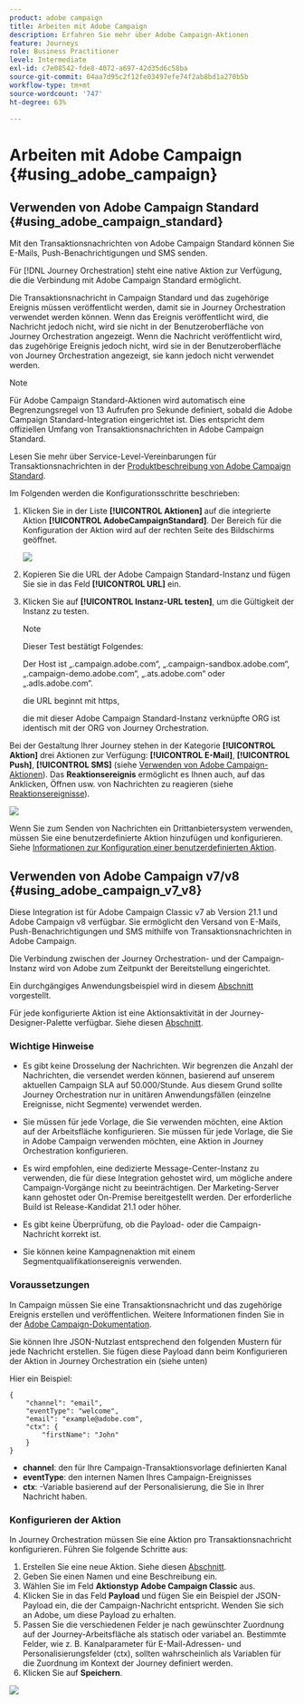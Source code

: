 ```yaml
---
product: adobe campaign
title: Arbeiten mit Adobe Campaign
description: Erfahren Sie mehr über Adobe Campaign-Aktionen
feature: Journeys
role: Business Practitioner
level: Intermediate
exl-id: c7e08542-fde8-4072-a697-42d35d6c58ba
source-git-commit: 04aa7d95c2f12fe03497efe74f2ab8bd1a270b5b
workflow-type: tm+mt
source-wordcount: '747'
ht-degree: 63%

---
```


# Arbeiten mit Adobe Campaign {#using_adobe_campaign}

## Verwenden von Adobe Campaign Standard {#using_adobe_campaign_standard}

Mit den Transaktionsnachrichten von Adobe Campaign Standard können Sie E-Mails, Push-Benachrichtigungen und SMS senden.

Für [!DNL Journey Orchestration] steht eine native Aktion zur Verfügung, die die Verbindung mit Adobe Campaign Standard ermöglicht. 

Die Transaktionsnachricht in Campaign Standard und das zugehörige Ereignis müssen veröffentlicht werden, damit sie in Journey Orchestration verwendet werden können. Wenn das Ereignis veröffentlicht wird, die Nachricht jedoch nicht, wird sie nicht in der Benutzeroberfläche von Journey Orchestration angezeigt. Wenn die Nachricht veröffentlicht wird, das zugehörige Ereignis jedoch nicht, wird sie in der Benutzeroberfläche von Journey Orchestration angezeigt, sie kann jedoch nicht verwendet werden.

>[!NOTE]
>
>Für Adobe Campaign Standard-Aktionen wird automatisch eine Begrenzungsregel von 13 Aufrufen pro Sekunde definiert, sobald die Adobe Campaign Standard-Integration eingerichtet ist. Dies entspricht dem offiziellen Umfang von Transaktionsnachrichten in Adobe Campaign Standard.
>
>Lesen Sie mehr über Service-Level-Vereinbarungen für Transaktionsnachrichten in der [Produktbeschreibung von Adobe Campaign Standard](https://helpx.adobe.com/de/legal/product-descriptions/campaign-standard.html).

Im Folgenden werden die Konfigurationsschritte beschrieben:

1. Klicken Sie in der Liste **[!UICONTROL Aktionen]** auf die integrierte Aktion **[!UICONTROL AdobeCampaignStandard]**. Der Bereich für die Konfiguration der Aktion wird auf der rechten Seite des Bildschirms geöffnet.

   ![](../assets/actioncampaign.png)

1. Kopieren Sie die URL der Adobe Campaign Standard-Instanz und fügen Sie sie in das Feld **[!UICONTROL URL]** ein.

1. Klicken Sie auf **[!UICONTROL Instanz-URL testen]**, um die Gültigkeit der Instanz zu testen.

   >[!NOTE]
   >
   >Dieser Test bestätigt Folgendes:
   >
   >Der Host ist „.campaign.adobe.com“, „.campaign-sandbox.adobe.com“, „.campaign-demo.adobe.com“, „.ats.adobe.com“ oder „.adls.adobe.com“.
   >
   >die URL beginnt mit https,
   >
   >die mit dieser Adobe Campaign Standard-Instanz verknüpfte ORG ist identisch mit der ORG von Journey Orchestration.

Bei der Gestaltung Ihrer Journey stehen in der Kategorie **[!UICONTROL Aktion]** drei Aktionen zur Verfügung: **[!UICONTROL E-Mail]**, **[!UICONTROL Push]**, **[!UICONTROL SMS]** (siehe [Verwenden von Adobe Campaign-Aktionen](../building-journeys/using-adobe-campaign-actions.md)). Das **Reaktionsereignis** ermöglicht es Ihnen auch, auf das Anklicken, Öffnen usw. von Nachrichten zu reagieren (siehe [Reaktionsereignisse](../building-journeys/reaction-events.md)).

![](../assets/journey58.png)

Wenn Sie zum Senden von Nachrichten ein Drittanbietersystem verwenden, müssen Sie eine benutzerdefinierte Aktion hinzufügen und konfigurieren. Siehe [Informationen zur Konfiguration einer benutzerdefinierten Aktion](../action/about-custom-action-configuration.md).

## Verwenden von Adobe Campaign v7/v8 {#using_adobe_campaign_v7_v8}

Diese Integration ist für Adobe Campaign Classic v7 ab Version 21.1 und Adobe Campaign v8 verfügbar. Sie ermöglicht den Versand von E-Mails, Push-Benachrichtigungen und SMS mithilfe von Transaktionsnachrichten in Adobe Campaign.

Die Verbindung zwischen der Journey Orchestration- und der Campaign-Instanz wird von Adobe zum Zeitpunkt der Bereitstellung eingerichtet.

Ein durchgängiges Anwendungsbeispiel wird in diesem [Abschnitt](../usecase/campaign-v7-v8-use-case.md) vorgestellt.

Für jede konfigurierte Aktion ist eine Aktionsaktivität in der Journey-Designer-Palette verfügbar. Siehe diesen [Abschnitt](../building-journeys/using-adobe-campaign-actions.md).

### Wichtige Hinweise     

* Es gibt keine Drosselung der Nachrichten. Wir begrenzen die Anzahl der Nachrichten, die versendet werden können, basierend auf unserem aktuellen Campaign SLA auf 50.000/Stunde. Aus diesem Grund sollte Journey Orchestration nur in unitären Anwendungsfällen (einzelne Ereignisse, nicht Segmente) verwendet werden.

* Sie müssen für jede Vorlage, die Sie verwenden möchten, eine Aktion auf der Arbeitsfläche konfigurieren. Sie müssen für jede Vorlage, die Sie in Adobe Campaign verwenden möchten, eine Aktion in Journey Orchestration konfigurieren.

* Es wird empfohlen, eine dedizierte Message-Center-Instanz zu verwenden, die für diese Integration gehostet wird, um mögliche andere Campaign-Vorgänge nicht zu beeinträchtigen. Der Marketing-Server kann gehostet oder On-Premise bereitgestellt werden. Der erforderliche Build ist Release-Kandidat 21.1 oder höher.

* Es gibt keine Überprüfung, ob die Payload- oder die Campaign-Nachricht korrekt ist.

* Sie können keine Kampagnenaktion mit einem Segmentqualifikationsereignis verwenden.

### Voraussetzungen

In Campaign müssen Sie eine Transaktionsnachricht und das zugehörige Ereignis erstellen und veröffentlichen. Weitere Informationen finden Sie in der [Adobe Campaign-Dokumentation](https://experienceleague.adobe.com/docs/campaign-classic/using/transactional-messaging/introduction/about-transactional-messaging.html?lang=de#transactional-messaging).

Sie können Ihre JSON-Nutzlast entsprechend den folgenden Mustern für jede Nachricht erstellen. Sie fügen diese Payload dann beim Konfigurieren der Aktion in Journey Orchestration ein (siehe unten)

Hier ein Beispiel:

```
{
    "channel": "email",
    "eventType": "welcome",
    "email": "example@adobe.com",
    "ctx": {
        "firstName": "John"
    }
}
```

* **channel**: den für Ihre Campaign-Transaktionsvorlage definierten Kanal
* **eventType**: den internen Namen Ihres Campaign-Ereignisses
* **ctx**: -Variable basierend auf der Personalisierung, die Sie in Ihrer Nachricht haben.

### Konfigurieren der Aktion

In Journey Orchestration müssen Sie eine Aktion pro Transaktionsnachricht konfigurieren. Führen Sie folgende Schritte aus:

1. Erstellen Sie eine neue Aktion. Siehe diesen [Abschnitt](../action/action.md).
1. Geben Sie einen Namen und eine Beschreibung ein.
1. Wählen Sie im Feld **Aktionstyp** **Adobe Campaign Classic** aus.
1. Klicken Sie in das Feld **Payload** und fügen Sie ein Beispiel der JSON-Payload ein, die der Campaign-Nachricht entspricht. Wenden Sie sich an Adobe, um diese Payload zu erhalten.
1. Passen Sie die verschiedenen Felder je nach gewünschter Zuordnung auf der Journey-Arbeitsfläche als statisch oder variabel an. Bestimmte Felder, wie z. B. Kanalparameter für E-Mail-Adressen- und Personalisierungsfelder (ctx), sollten wahrscheinlich als Variablen für die Zuordnung im Kontext der Journey definiert werden.
1. Klicken Sie auf **Speichern**.

![](../assets/accintegration1.png)


